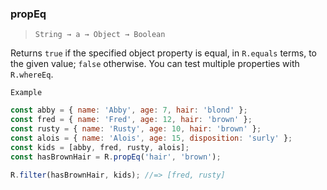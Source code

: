### propEq

> `String → a → Object → Boolean`

Returns `true` if the specified object property is equal, in `R.equals` terms, to the given value; `false` otherwise. You can test multiple properties with `R.whereEq`.

`Example`

```js
const abby = { name: 'Abby', age: 7, hair: 'blond' };
const fred = { name: 'Fred', age: 12, hair: 'brown' };
const rusty = { name: 'Rusty', age: 10, hair: 'brown' };
const alois = { name: 'Alois', age: 15, disposition: 'surly' };
const kids = [abby, fred, rusty, alois];
const hasBrownHair = R.propEq('hair', 'brown');

R.filter(hasBrownHair, kids); //=> [fred, rusty]
```
